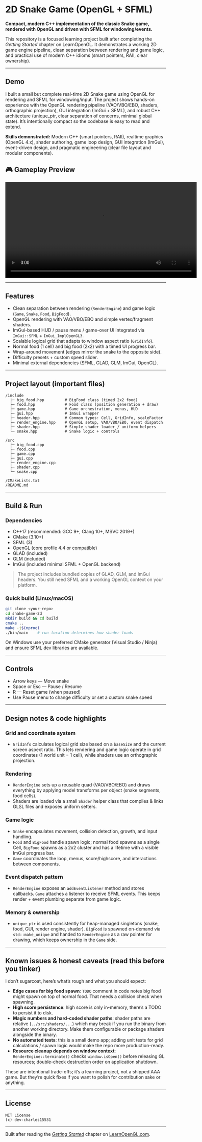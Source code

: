 # 2D Snake Game (OpenGL + SFML)

**Compact, modern C++ implementation of the classic Snake game, rendered with OpenGL and driven with SFML for windowing/events.**

This repository is a focused learning project built after completing the *Getting Started* chapter on LearnOpenGL. It demonstrates a working 2D game engine pipeline, clean separation between rendering and game logic, and practical use of modern C++ idioms (smart pointers, RAII, clear ownership).

---

## Demo

I built a small but complete real-time 2D Snake game using OpenGL for rendering and SFML for windowing/input. The project shows hands-on experience with the OpenGL rendering pipeline (VAO/VBO/EBO, shaders, orthographic projection), GUI integration (ImGui + SFML), and robust C++ architecture (unique_ptr, clear separation of concerns, minimal global state). It’s intentionally compact so the codebase is easy to read and extend.

**Skills demonstrated:** Modern C++ (smart pointers, RAII), realtime graphics (OpenGL 4.x), shader authoring, game loop design, GUI integration (ImGui), event-driven design, and pragmatic engineering (clear file layout and modular components).

## 🎮 Gameplay Preview
<video src="https://github.com/user-attachments/assets/924754b5-3ddc-45f1-96a6-6fcdcea18d01" 
controls width="600">
  Your browser does not support the video tag.
</video>

---

## Features

* Clean separation between rendering (`RenderEngine`) and game logic (`Game`, `Snake`, `Food`, `BigFood`).
* OpenGL rendering with VAO/VBO/EBO and simple vertex/fragment shaders.
* ImGui-based HUD / pause menu / game-over UI integrated via `ImGui::SFML` + `ImGui_ImplOpenGL3`.
* Scalable logical grid that adapts to window aspect ratio (`GridInfo`).
* Normal food (1 cell) and big food (2x2) with a timed UI progress bar.
* Wrap-around movement (edges mirror the snake to the opposite side).
* Difficulty presets + custom speed slider.
* Minimal external dependencies (SFML, GLAD, GLM, ImGui, OpenGL).

---

## Project layout (important files)

```
/include
  ├─ big_food.hpp         # BigFood class (timed 2x2 food)
  ├─ food.hpp             # Food class (position generation + draw)
  ├─ game.hpp             # Game orchestration, menus, HUD
  ├─ gui.hpp              # ImGui wrapper
  ├─ header.hpp           # Common types: Cell, GridInfo, scaleFactor
  ├─ render_engine.hpp    # OpenGL setup, VAO/VBO/EBO, event dispatch
  ├─ shader.hpp           # Simple shader loader / uniform helpers
  └─ snake.hpp            # Snake logic + controls

/src
  ├─ big_food.cpp
  ├─ food.cpp
  ├─ game.cpp
  ├─ gui.cpp
  ├─ render_engine.cpp
  ├─ shader.cpp
  └─ snake.cpp

/CMakeLists.txt
/README.md
```

---

## Build & Run

### Dependencies

* C++17 (recommended: GCC 9+, Clang 10+, MSVC 2019+)
* CMake (3.10+)
* SFML (3)
* OpenGL (core profile 4.4 or compatible)
* GLAD (included)
* GLM (included)
* ImGui (included minimal SFML + OpenGL backend)

> The project includes bundled copies of GLAD, GLM, and ImGui headers. You still need SFML and a working OpenGL context on your platform.

### Quick build (Linux/macOS)

```bash
git clone <your-repo>
cd snake-game-2d
mkdir build && cd build
cmake ..
make -j$(nproc)
./bin/main    # run location determines how shader loads
```

On Windows use your preferred CMake generator (Visual Studio / Ninja) and ensure SFML dev libraries are available.

---

## Controls

* Arrow keys — Move snake
* Space or Esc — Pause / Resume
* R — Reset game (when paused)
* Use Pause menu to change difficulty or set a custom snake speed

---

## Design notes & code highlights

### Grid and coordinate system

* `GridInfo` calculates logical grid size based on a `baseSize` and the current screen aspect ratio. This lets rendering and game logic operate in grid coordinates (1 world unit = 1 cell), while shaders use an orthographic projection.

### Rendering

* `RenderEngine` sets up a reusable quad (VAO/VBO/EBO) and draws everything by applying model transforms per object (snake segments, food cells).
* Shaders are loaded via a small `Shader` helper class that compiles & links GLSL files and exposes uniform setters.

### Game logic

* `Snake` encapsulates movement, collision detection, growth, and input handling.
* `Food` and `BigFood` handle spawn logic; normal food spawns as a single Cell, `BigFood` spawns as a 2x2 cluster and has a lifetime with a visible ImGui progress bar.
* `Game` coordinates the loop, menus, score/highscore, and interactions between components.

### Event dispatch pattern

* `RenderEngine` exposes an `addEventListener` method and stores callbacks. `Game` attaches a listener to receive SFML events. This keeps render + event plumbing separate from game logic.

### Memory & ownership

* `unique_ptr` is used consistently for heap-managed singletons (snake, food, GUI, render engine, shader). `BigFood` is spawned on-demand via `std::make_unique` and handed to `RenderEngine` as a raw pointer for drawing, which keeps ownership in the `Game` side.

---

## Known issues & honest caveats (read this before you tinker)

I don’t sugarcoat, here’s what’s rough and what you should expect:

* **Edge cases for big food spawn**: `TODO` comment in code notes big food might spawn on top of normal food. That needs a collision check when spawning.
* **High score persistence**: high score is only in-memory, there’s a TODO to persist it to disk.
* **Magic numbers and hard-coded shader paths**: shader paths are relative (`../src/shaders/...`) which may break if you run the binary from another working directory. Make them configurable or package shaders alongside the binary.
* **No automated tests**: this is a small demo app; adding unit tests for grid calculations / spawn logic would make the repo more production-ready.
* **Resource cleanup depends on window context**: `RenderEngine::terminate()` checks `window.isOpen()` before releasing GL resources; double-check destruction order on application shutdown.

These are intentional trade-offs; it’s a learning project, not a shipped AAA game. But they’re quick fixes if you want to polish for contribution sake or anything.

---

## License

```
MIT License
(c) dev-charles15531
```

---

Built after reading the [*Getting Started*](https://learnopengl.com/Getting-started) chapter on [LearnOpenGL.com](https://learnopengl.com).
